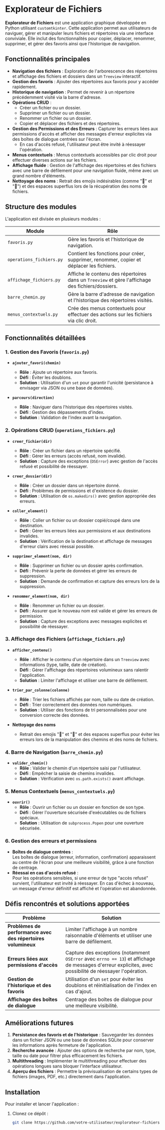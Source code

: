 # Explorateur de Fichiers

**Explorateur de Fichiers** est une application graphique développée en Python utilisant `customtkinter`. Cette application permet aux utilisateurs de naviguer, gérer et manipuler leurs fichiers et répertoires via une interface conviviale. Elle inclut des fonctionnalités pour copier, déplacer, renommer, supprimer, et gérer des favoris ainsi que l'historique de navigation.

## Fonctionnalités principales

- **Navigation des fichiers** : Exploration de l'arborescence des répertoires et affichage des fichiers et dossiers dans un `Treeview` interactif.
- **Gestion des favoris** : Ajouter des répertoires aux favoris pour y accéder rapidement.
- **Historique de navigation** : Permet de revenir à un répertoire précédemment visité via la barre d'adresse.
- **Opérations CRUD** :
  - Créer un fichier ou un dossier.
  - Supprimer un fichier ou un dossier.
  - Renommer un fichier ou un dossier.
  - Copier et déplacer des fichiers et des répertoires.
- **Gestion des Permissions et des Erreurs** : Capturer les erreurs liées aux permissions d'accès et afficher des messages d'erreur explicites via des boîtes de dialogue centrées sur l'écran.  
  - En cas d'accès refusé, l'utilisateur peut être invité à réessayer l'opération.
- **Menus contextuels** : Menus contextuels accessibles par clic droit pour effectuer diverses actions sur les fichiers.
- **Affichage fluide** : Gestion de l'affichage des répertoires et des fichiers avec une barre de défilement pour une navigation fluide, même avec un grand nombre d'éléments.
- **Nettoyage des noms** : Retrait des emojis indésirables (comme "📁" et "📄") et des espaces superflus lors de la récupération des noms de fichiers.

## Structure des modules

L'application est divisée en plusieurs modules :

| Module                    | Rôle |
|---------------------------|------|
| `favoris.py`              | Gère les favoris et l'historique de navigation. |
| `operations_fichiers.py`  | Contient les fonctions pour créer, supprimer, renommer, copier et déplacer les fichiers. |
| `affichage_fichiers.py`   | Affiche le contenu des répertoires dans un `Treeview` et gère l'affichage des fichiers/dossiers. |
| `barre_chemin.py`         | Gère la barre d'adresse de navigation et l'historique des répertoires visités. |
| `menus_contextuels.py`    | Crée des menus contextuels pour effectuer des actions sur les fichiers via clic droit. |

## Fonctionnalités détaillées

### 1. Gestion des Favoris (`favoris.py`)

- **`ajouter_favori(chemin)`**  
  - **Rôle** : Ajoute un répertoire aux favoris.
  - **Défi** : Éviter les doublons.
  - **Solution** : Utilisation d'un `set` pour garantir l'unicité (persistance à envisager via JSON ou une base de données).

- **`parcours(direction)`**  
  - **Rôle** : Naviguer dans l'historique des répertoires visités.
  - **Défi** : Gestion des dépassements d'index.
  - **Solution** : Validation de l'index avant la navigation.

### 2. Opérations CRUD (`operations_fichiers.py`)

- **`creer_fichier(dir)`**  
  - **Rôle** : Créer un fichier dans un répertoire spécifié.
  - **Défi** : Gérer les erreurs (accès refusé, nom invalide).
  - **Solution** : Capture des exceptions (`OSError`) avec gestion de l'accès refusé et possibilité de réessayer.

- **`creer_dossier(dir)`**  
  - **Rôle** : Créer un dossier dans un répertoire donné.
  - **Défi** : Problèmes de permissions et d'existence du dossier.
  - **Solution** : Utilisation de `os.makedirs()` avec gestion appropriée des erreurs.

- **`coller_element()`**  
  - **Rôle** : Coller un fichier ou un dossier copié/coupé dans une destination.
  - **Défi** : Gérer les erreurs liées aux permissions et aux destinations invalides.
  - **Solution** : Vérification de la destination et affichage de messages d'erreur clairs avec réessai possible.

- **`supprimer_element(nom, dir)`**  
  - **Rôle** : Supprimer un fichier ou un dossier après confirmation.
  - **Défi** : Prévenir la perte de données et gérer les erreurs de suppression.
  - **Solution** : Demande de confirmation et capture des erreurs lors de la suppression.

- **`renommer_element(nom, dir)`**  
  - **Rôle** : Renommer un fichier ou un dossier.
  - **Défi** : Assurer que le nouveau nom est valide et gérer les erreurs de permission.
  - **Solution** : Capture des exceptions avec messages explicites et possibilité de réessayer.

### 3. Affichage des Fichiers (`affichage_fichiers.py`)

- **`afficher_contenu()`**  
  - **Rôle** : Afficher le contenu d'un répertoire dans un `Treeview` avec informations (type, taille, date de création).
  - **Défi** : Gérer l'affichage des répertoires volumineux sans ralentir l'application.
  - **Solution** : Limiter l'affichage et utiliser une barre de défilement.

- **`trier_par_colonne(colonne)`**  
  - **Rôle** : Trier les fichiers affichés par nom, taille ou date de création.
  - **Défi** : Trier correctement des données non numériques.
  - **Solution** : Utiliser des fonctions de tri personnalisées pour une conversion correcte des données.

- **Nettoyage des noms**  
  - Retrait des emojis "📁" et "📄" et des espaces superflus pour éviter les erreurs lors de la manipulation des chemins et des noms de fichiers.

### 4. Barre de Navigation (`barre_chemin.py`)

- **`valider_chemin()`**  
  - **Rôle** : Valider le chemin d'un répertoire saisi par l'utilisateur.
  - **Défi** : Empêcher la saisie de chemins invalides.
  - **Solution** : Vérification avec `os.path.exists()` avant affichage.

### 5. Menus Contextuels (`menus_contextuels.py`)

- **`ouvrir()`**  
  - **Rôle** : Ouvrir un fichier ou un dossier en fonction de son type.
  - **Défi** : Gérer l'ouverture sécurisée d'exécutables ou de fichiers spéciaux.
  - **Solution** : Utilisation de `subprocess.Popen` pour une ouverture sécurisée.

### 6. Gestion des erreurs et permissions

- **Boîtes de dialogue centrées** :  
  Les boîtes de dialogue (erreur, information, confirmation) apparaissent au centre de l'écran pour une meilleure visibilité, grâce à une fonction de centrage.
- **Réessai en cas d'accès refusé** :  
  Pour les opérations sensibles, si une erreur de type "accès refusé" survient, l'utilisateur est invité à réessayer. En cas d'échec à nouveau, un message d'erreur définitif est affiché et l'opération est abandonnée.

## Défis rencontrés et solutions apportées

| Problème                                | Solution |
|-----------------------------------------|----------|
| **Problèmes de performance avec des répertoires volumineux** | Limiter l'affichage à un nombre raisonnable d'éléments et utiliser une barre de défilement. |
| **Erreurs liées aux permissions d'accès** | Capture des exceptions (notamment `OSError` avec `errno == 13`) et affichage de messages d'erreur explicites, avec possibilité de réessayer l'opération. |
| **Gestion de l'historique et des favoris** | Utilisation d'un `set` pour éviter les doublons et réinitialisation de l'index en cas d'ajout. |
| **Affichage des boîtes de dialogue** | Centrage des boîtes de dialogue pour une meilleure visibilité. |

## Améliorations futures

1. **Persistance des favoris et de l'historique** : Sauvegarder les données dans un fichier JSON ou une base de données SQLite pour conserver les informations après fermeture de l'application.
2. **Recherche avancée** : Ajouter des options de recherche par nom, type, taille ou date pour filtrer plus efficacement les fichiers.
3. **Multithreading** : Implémenter le multithreading pour effectuer des opérations longues sans bloquer l'interface utilisateur.
4. **Aperçu des fichiers** : Permettre la prévisualisation de certains types de fichiers (images, PDF, etc.) directement dans l'application.

## Installation

Pour installer et lancer l'application :

1. Clonez ce dépôt :
   ```bash
   git clone https://github.com/votre-utilisateur/explorateur-fichiers.git
